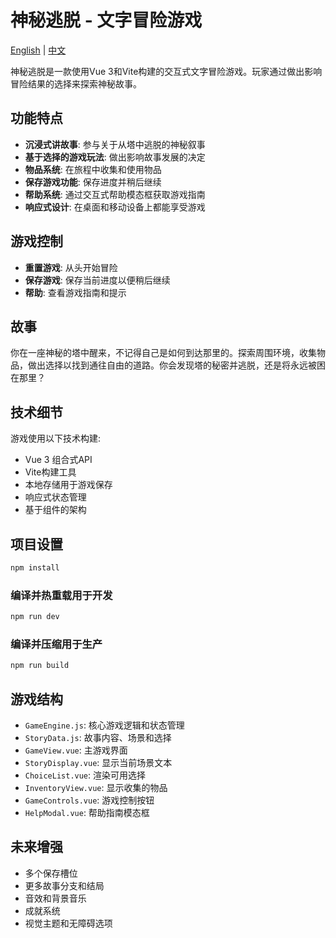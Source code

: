 # 神秘逃脱 - 文字冒险游戏

[English](README.md) | [中文](README_zh.md)

神秘逃脱是一款使用Vue 3和Vite构建的交互式文字冒险游戏。玩家通过做出影响冒险结果的选择来探索神秘故事。

## 功能特点

- **沉浸式讲故事**: 参与关于从塔中逃脱的神秘叙事
- **基于选择的游戏玩法**: 做出影响故事发展的决定
- **物品系统**: 在旅程中收集和使用物品
- **保存游戏功能**: 保存进度并稍后继续
- **帮助系统**: 通过交互式帮助模态框获取游戏指南
- **响应式设计**: 在桌面和移动设备上都能享受游戏

## 游戏控制

- **重置游戏**: 从头开始冒险
- **保存游戏**: 保存当前进度以便稍后继续
- **帮助**: 查看游戏指南和提示

## 故事

你在一座神秘的塔中醒来，不记得自己是如何到达那里的。探索周围环境，收集物品，做出选择以找到通往自由的道路。你会发现塔的秘密并逃脱，还是将永远被困在那里？

## 技术细节

游戏使用以下技术构建:
- Vue 3 组合式API
- Vite构建工具
- 本地存储用于游戏保存
- 响应式状态管理
- 基于组件的架构

## 项目设置

```sh
npm install
```

### 编译并热重载用于开发

```sh
npm run dev
```

### 编译并压缩用于生产

```sh
npm run build
```

## 游戏结构

- `GameEngine.js`: 核心游戏逻辑和状态管理
- `StoryData.js`: 故事内容、场景和选择
- `GameView.vue`: 主游戏界面
- `StoryDisplay.vue`: 显示当前场景文本
- `ChoiceList.vue`: 渲染可用选择
- `InventoryView.vue`: 显示收集的物品
- `GameControls.vue`: 游戏控制按钮
- `HelpModal.vue`: 帮助指南模态框

## 未来增强

- 多个保存槽位
- 更多故事分支和结局
- 音效和背景音乐
- 成就系统
- 视觉主题和无障碍选项
